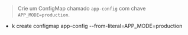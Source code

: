 > Crie um ConfigMap chamado `app-config` com chave `APP_MODE=production`.
- k create configmap app-config --from-literal=APP_MODE=production